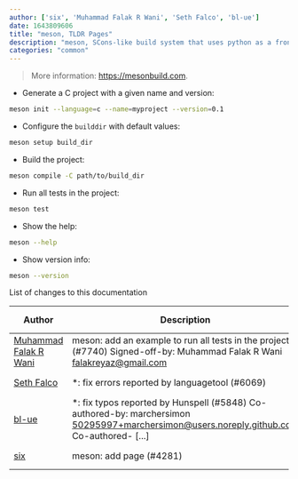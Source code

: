 ```yaml
---
author: ['six', 'Muhammad Falak R Wani', 'Seth Falco', 'bl-ue']
date: 1643809606
title: "meson, TLDR Pages"
description: "meson, SCons-like build system that uses python as a front-end language and Ninja as a building backend."
categories: "common"
---
```

> More information: <https://mesonbuild.com>.

- Generate a C project with a given name and version:

```bash
meson init --language=c --name=myproject --version=0.1
```

- Configure the `builddir` with default values:

```bash
meson setup build_dir
```

- Build the project:

```bash
meson compile -C path/to/build_dir
```

- Run all tests in the project:

```bash
meson test
```

- Show the help:

```bash
meson --help
```

- Show version info:

```bash
meson --version
```
List of changes to this documentation


Author | Description | ISO 8601 Date | GitHub link
------|-----|-----|-----
[Muhammad Falak R Wani](mailto:falakreyaz@gmail.com) | meson: add an example to run all tests in the project (#7740) Signed-off-by: Muhammad Falak R Wani <falakreyaz@gmail.com> | 2022-02-02T14:46:46 | [7b0f1fcd45c9](https://github.com/tldr-pages/tldr/commit/7b0f1fcd45c94f8f12e94aca7a3a3d3006922f01)
[Seth Falco](mailto:seth@falco.fun) | *: fix errors reported by languagetool (#6069) | 2021-08-15T19:59:09 | [3e4c519004a4](https://github.com/tldr-pages/tldr/commit/3e4c519004a471c861cdc609fd7239ee3355671c)
[bl-ue](mailto:54780737+bl-ue@users.noreply.github.com) | *: fix typos reported by Hunspell (#5848) Co-authored-by: marchersimon <50295997+marchersimon@users.noreply.github.com> Co-authored- [...] | 2021-05-20T22:13:41 | [8ebd171d6f00](https://github.com/tldr-pages/tldr/commit/8ebd171d6f001698709fefc02b1fd5cc9f3a99c4)
[six](mailto:354651432@qq.com) | meson: add page (#4281) | 2020-09-05T01:05:18 | [de8bb3bcd913](https://github.com/tldr-pages/tldr/commit/de8bb3bcd9137be5f8311981ecc08d5cabe3e9d5)

